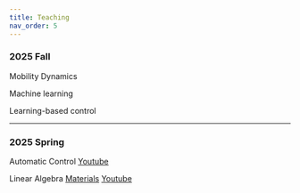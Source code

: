 ```yaml
---
title: Teaching
nav_order: 5
---
```

### 2025 Fall

Mobility Dynamics

Machine learning 

Learning-based control


--------
### 2025 Spring

Automatic Control [Youtube](https://www.youtube.com/watch?v=i3ZCxqjihjo&list=PLqCrLscdNVX_p9mPsyAzMSOlhLOKKgnSO)

Linear Algebra [Materials](https://github.com/Artemis-inha/Linear-algebra) [Youtube](https://www.youtube.com/watch?v=SiNYLNaG4xo&list=PLqCrLscdNVX8Cdn_kzLlMtifvXrN_9iJy)

